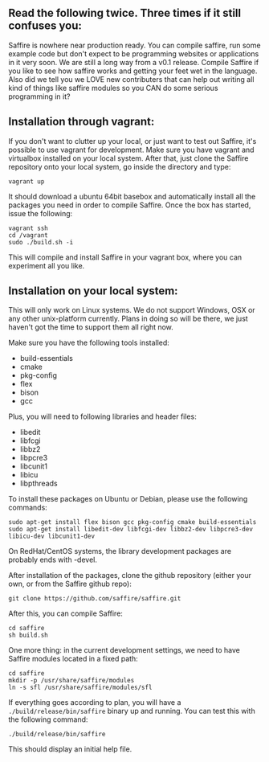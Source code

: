 Read the following twice. Three times if it still confuses you:
---------------------------------------------------------------
Saffire is nowhere near production ready. You can compile saffire, run some example code but don't expect to be
programming websites or applications in it very soon. We are still a long way from a v0.1 release. Compile Saffire 
if you like to see how saffire works and getting your feet wet in the language. Also did we tell you we LOVE new 
contributers that can help out writing all kind of things like saffire modules so you CAN do some serious 
programming in it?


Installation through vagrant:
-----------------------------
If you don't want to clutter up your local, or just want to test out Saffire, it's possible to use vagrant for
development. Make sure you have vagrant and virtualbox installed on your local system. After that, just clone the
Saffire repository onto your local system, go inside the directory and type:

    vagrant up

It should download a ubuntu 64bit basebox and automatically install all the packages you need in order to compile
Saffire. Once the box has started, issue the following:

    vagrant ssh
    cd /vagrant
    sudo ./build.sh -i

This will compile and install Saffire in your vagrant box, where you can experiment all you like.


Installation on your local system:
----------------------------------
This will only work on Linux systems. We do not support Windows, OSX or any other unix-platform currently. Plans in
doing so will be there, we just haven't got the time to support them all right now.

Make sure you have the following tools installed:
- build-essentials
- cmake
- pkg-config
- flex
- bison
- gcc

Plus, you will need to following libraries and header files:
- libedit
- libfcgi
- libbz2
- libpcre3
- libcunit1
- libicu
- libpthreads


To install these packages on Ubuntu or Debian, please use the following commands:

    sudo apt-get install flex bison gcc pkg-config cmake build-essentials
    sudo apt-get install libedit-dev libfcgi-dev libbz2-dev libpcre3-dev libicu-dev libcunit1-dev

On RedHat/CentOS systems, the library development packages are probably ends with -devel.

After installation of the packages, clone the github repository (either your own, or from the Saffire github repo):
    
    git clone https://github.com/saffire/saffire.git

After this, you can compile Saffire:

    cd saffire
    sh build.sh

One more thing: in the current development settings, we need to have Saffire modules located in a fixed path:

    cd saffire
    mkdir -p /usr/share/saffire/modules
    ln -s sfl /usr/share/saffire/modules/sfl

If everything goes according to plan, you will have a `./build/release/bin/saffire` binary up and running. You can test this
with the following command:

    ./build/release/bin/saffire

This should display an initial help file. 
